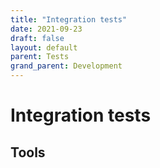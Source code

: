 ```yaml
---
title: "Integration tests"
date: 2021-09-23
draft: false
layout: default
parent: Tests
grand_parent: Development
---
```


# Integration tests

## Tools